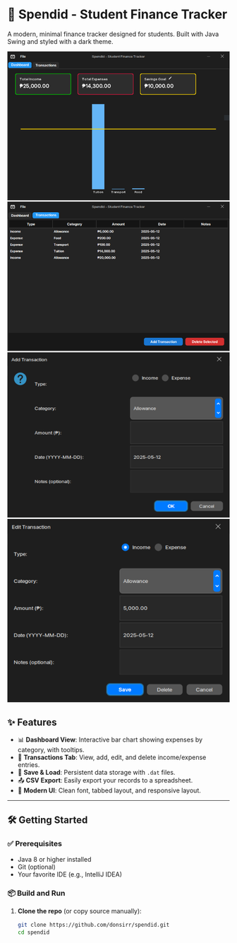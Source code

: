 # 💸 Spendid - Student Finance Tracker

A modern, minimal finance tracker designed for students. Built with Java Swing and styled with a dark theme.

![screenshot](assets/screenshot1.png)
![screenshot](assets/screenshot2.png)
![screenshot](assets/screenshot3.png)
![screenshot](assets/screenshot4.png)

## ✨ Features

- 📊 **Dashboard View**: Interactive bar chart showing expenses by category, with tooltips.
- 🧾 **Transactions Tab**: View, add, edit, and delete income/expense entries.
- 💾 **Save & Load**: Persistent data storage with `.dat` files.
- 📤 **CSV Export**: Easily export your records to a spreadsheet.
- 🎯 **Modern UI**: Clean font, tabbed layout, and responsive layout.

---

## 🛠️ Getting Started

### ✅ Prerequisites
- Java 8 or higher installed
- Git (optional)
- Your favorite IDE (e.g., IntelliJ IDEA)

### 📦 Build and Run

1. **Clone the repo** (or copy source manually):
   ```bash
   git clone https://github.com/donsirr/spendid.git
   cd spendid